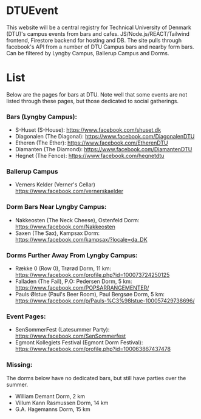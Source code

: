 # DTUEvent
This website will be a central registry for Technical University of Denmark (DTU)'s campus events from bars and cafes. JS/Node.js/REACT/Tailwind frontend, Firestore backend for hosting and DB. The site pulls through facebook's API from a number of DTU Campus bars and nearby form bars. Can be filtered by Lyngby Campus, Ballerup Campus and Dorms. 

# List
Below are the pages for bars at DTU. Note well that some events are not listed through these pages, but those dedicated to social gatherings.

### Bars (Lyngby Campus):
- S-Huset (S-House): https://www.facebook.com/shuset.dk
- Diagonalen (The Diagonal): https://www.facebook.com/DiagonalenDTU
- Etheren (The Ether): https://www.facebook.com/EtherenDTU 
- Diamanten (The Diamond): https://www.facebook.com/DiamantenDTU
- Hegnet (The Fence): https://www.facebook.com/hegnetdtu

### Ballerup Campus
- Verners Kelder (Verner's Cellar) https://www.facebook.com/vernerskaelder

### Dorm Bars Near Lyngby Campus:
- Nakkeosten (The Neck Cheese), Ostenfeld Dorm: https://www.facebook.com/Nakkeosten
- Saxen (The Sax), Kampsax Dorm: https://www.facebook.com/kampsax/?locale=da_DK 

### Dorms Further Away From Lyngby Campus:
- Række 0 (Row 0), Trørød Dorm, 11 km: https://www.facebook.com/profile.php?id=100073724250125
- Falladen (The Fail), P.O: Pedersen Dorm, 5 km: https://www.facebook.com/POPSARRANGEMENTER/
- Pauls Ølstue (Paul's Beer Room), Paul Bergsøe Dorm, 5 km: https://www.facebook.com/p/Pauls-%C3%98lstue-100057429738696/ 

### Event Pages:
- SenSommerFest (Latesummer Party): https://www.facebook.com/SenSommerfest
- Egmont Kollegiets Festival (Egmont Dorm Festival): https://www.facebook.com/profile.php?id=100063867437478

### Missing:
The dorms below have no dedicated bars, but still have parties over the summer. 
- William Demant Dorm, 2 km 
- Villum Kann Rasmussen Dorm, 14 km
- G.A. Hagemanns Dorm, 15 km 
